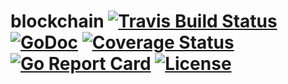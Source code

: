 # blockchain [![Travis Build Status](https://img.shields.io/travis/gmcabrita/blockchain.svg)](https://travis-ci.org/gmcabrita/blockchain) [![GoDoc](https://godoc.org/github.com/gmcabrita/blockchain?status.svg)](https://godoc.org/github.com/gmcabrita/blockchain) [![Coverage Status](https://coveralls.io/repos/github/gmcabrita/blockchain/badge.svg)](https://coveralls.io/github/gmcabrita/blockchain) [![Go Report Card](https://goreportcard.com/badge/gmcabrita/blockchain)](https://goreportcard.com/report/gmcabrita/blockchain) [![License](https://img.shields.io/github/license/gmcabrita/blockchain.svg)](https://github.com/gmcabrita/blockchain/blob/master/LICENSE)

